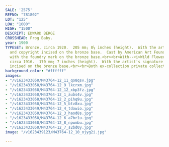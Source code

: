 ```yaml
---
SALE: '2575'
REFNO: "781802"
LOT: "125"
LOW: "1000"
HIGH: "1500"
DESCRIPT: EDWARD BERGE
CROSSHEAD: Frog Baby.
year: 1900
TYPESET: Bronze, circa 1920.  205 mm; 8¼ inches (height).  With the artist's signature
  and copyright incised on the bronze base.  Cast by American Art Foundry, New York,
  with the foundry mark on the bronze base.<br><br>With--<i>Wild Flower</i>, bronze,
  circa 1916.  170 mm; 7 inches (height).  With the artist's signature and copyright
  incised on the bronze base.<br><br>Both ex-collection private collection, Pennsylvania.
background_color: "#ffffff"
images:
- "/v1623433050/M43764-12_11_qo8qsv.jpg"
- "/v1623433050/M43764-12_9_lkcrxm.jpg"
- "/v1623433050/M43764-12_12_xbp3fz.jpg"
- "/v1623433050/M43764-12_1_aubs4v.jpg"
- "/v1623433050/M43764-12_2_pihq9u.jpg"
- "/v1623433050/M43764-12_5_btv8xu.jpg"
- "/v1623433049/M43764-12_4_tdowio.jpg"
- "/v1623433050/M43764-12_3_haod8s.jpg"
- "/v1623433050/M43764-12_6_a7br1u.jpg"
- "/v1623433050/M43764-12_8_npwmbu.jpg"
- "/v1623433050/M43764-12_7_s2bd0y.jpg"
image: "/v1623439123/M43764-12_10_ojyg2i.jpg"

---
```

